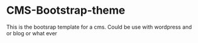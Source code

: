 # CMS-Bootstrap-theme

This is the bootsrap template for a cms. Could be use with wordpress and or blog or what ever
